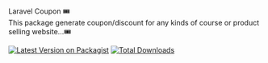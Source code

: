 Laravel Coupon 🎟<br>
This package generate coupon/discount for any kinds of course or product selling website...🎟

[![Latest Version on Packagist](https://img.shields.io/packagist/v/ashadozzaman/coupon.svg?style=flat-square)](https://packagist.org/packages/ashadozzaman/coupon)
[![Total Downloads](https://img.shields.io/packagist/dt/ashadozzaman/coupon.svg?style=flat-square)](https://packagist.org/packages/ashadozzaman/coupon)

